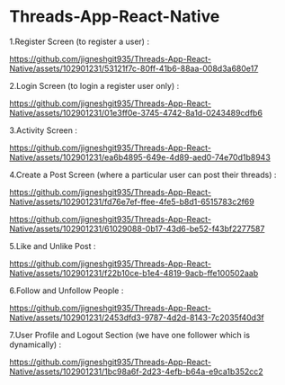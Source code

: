 # Threads-App-React-Native

1.Register Screen (to register a user) :

https://github.com/jigneshgit935/Threads-App-React-Native/assets/102901231/53121f7c-80ff-41b6-88aa-008d3a680e17

2.Login Screen (to login a register user only) :

https://github.com/jigneshgit935/Threads-App-React-Native/assets/102901231/01e3ff0e-3745-4742-8a1d-0243489cdfb6

3.Activity Screen :

https://github.com/jigneshgit935/Threads-App-React-Native/assets/102901231/ea6b4895-649e-4d89-aed0-74e70d1b8943

4.Create a Post Screen (where a particular user can post their threads) :

https://github.com/jigneshgit935/Threads-App-React-Native/assets/102901231/fd76e7ef-ffee-4fe5-b8d1-6515783c2f69 

https://github.com/jigneshgit935/Threads-App-React-Native/assets/102901231/61029088-0b17-43d6-be52-f43bf2277587

5.Like and Unlike Post :

https://github.com/jigneshgit935/Threads-App-React-Native/assets/102901231/f22b10ce-b1e4-4819-9acb-ffe100502aab

6.Follow and Unfollow People :

https://github.com/jigneshgit935/Threads-App-React-Native/assets/102901231/2453dfd3-9787-4d2d-8143-7c2035f40d3f

7.User Profile and Logout Section (we have one follower which is dynamically) :

https://github.com/jigneshgit935/Threads-App-React-Native/assets/102901231/1bc98a6f-2d23-4efb-b64a-e9ca1b352cc2





















